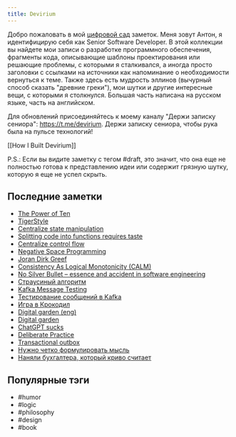 ```yaml
---
title: Devirium
---
```


Добро пожаловать в мой [цифровой сад](https://maggieappleton.com/garden-history) заметок. Меня зовут Антон, я идентифицирую себя как Senior Software Developer. В этой коллекции вы найдете мои записи о разработке программного обеспечения, фрагменты кода, описывающие шаблоны проектирования или решающие проблемы, с которыми я сталкивался, а иногда просто заголовки с ссылками на источники как напоминание о необходимости вернуться к теме. Также здесь есть мудрость эллинов (вычурный способ сказать "древние греки"), мои шутки и другие интересные вещи, с которыми я столкнулся. Большая часть написана на русском языке, часть на английском.

Для обновлений присоединяйтесь к моему каналу "Держи записку сениора": https://t.me/devirium. Держи записку сениора, чтобы рука была на пульсе технологий!

[[How I Built Devirium]]

P.S.: Если вы видите заметку с тегом #draft, это значит, что она еще не полностью готова к представлению идеи или содержит грязную шутку, которую я еще не успел скрыть.

## Последние заметки
- [The Power of Ten](2024-09/The-Power-of-Ten.md)
- [TigerStyle](2024-09/TigerStyle.md)
- [Centralize state manipulation](2024-09/Centralize-state-manipulation.md)
- [Splitting code into functions requires taste](2024-09/Splitting-code-into-functions-requires-taste.md)
- [Centralize control flow](2024-09/Centralize-control-flow.md)
- [Negative Space Programming](2024-09/Negative-Space-Programming.md)
- [Joran Dirk Greef](2024-09/Joran-Dirk-Greef.md)
- [Consistency As Logical Monotonicity (CALM)](2024-09/Consistency-As-Logical-Monotonicity-(CALM).md)
- [No Silver Bullet – essence and accident in software engineering](2024-09/No-Silver-Bullet-–-essence-and-accident-in-software-engineering.md)
- [Страусиный алгоритм](2024-09/Страусиный-алгоритм.md)
- [Kafka Message Testing](2024-09/Kafka-Message-Testing.md)
- [Тестирование сообщений в Kafka](2024-09/Тестирование-сообщений-в-Kafka.md)
- [Игра в Крокодил](2024-09/Игра-в-Крокодил.md)
- [Digital garden (eng)](2024/2024-08/Digital-garden-(eng).md)
- [Digital garden](2024/2024-08/Digital-garden.md)
- [ChatGPT sucks](2024/2024-08/ChatGPT-sucks.md)
- [Deliberate Practice](2024/2024-08/Deliberate-Practice.md)
- [Transactional outbox](2024/2024-08/Transactional-outbox.md)
- [Нужно четко формулировать мысль](2024/2024-08/Нужно-четко-формулировать-мысль.md)
- [Наняли бухгалтера, который криво считает](2024/2024-08/Наняли-бухгалтера,-который-криво-считает.md)


## Популярные тэги
- #humor
- #logic
- #philosophy
- #design
- #book
